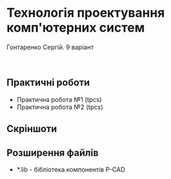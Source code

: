 # Технологія проектування комп'ютерних систем</br>
<p>Гонтаренко Сергій. 9 варіант</p></br>
<h2>Практичні роботи</h2>
<ul>
  <li>Практична робота №1 (tpcs)</li>
  <li>Практична робота №2 (tpcs)</li>
</ul>
<h2>Скріншоти</h2>

<h2>Розширення файлів</h2>
<ul>
  <li>*.lib - бібліотека компонентів P-CAD</li>
</ul>

